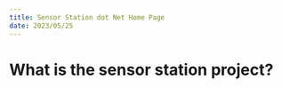 ```yaml
---
title: Sensor Station dot Net Home Page
date: 2023/05/25
---
```


# What is the sensor station project?
